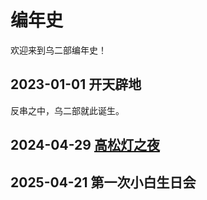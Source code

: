 # 编年史

欢迎来到乌二部编年史！

## **2023-01-01** 开天辟地

反串之中，乌二部就此诞生。

## **2024-04-29** [高松灯之夜](../02-术语词典/高松灯之夜.md)

## **2025-04-21** 第一次小白生日会
